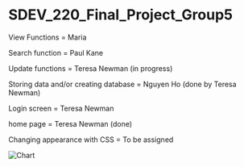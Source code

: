 # SDEV_220_Final_Project_Group5

View Functions = Maria 

Search function = Paul Kane 

Update functions = Teresa Newman (in progress)

Storing data and/or creating database = Nguyen Ho (done by Teresa Newman)

Login screen = Teresa Newman

home page = Teresa Newman (done)


Changing appearance with CSS =  To be assigned 

![Chart](https://github.com/user-attachments/assets/fcd7a692-5f8a-4f6a-91fe-b2e40b421b8a)
